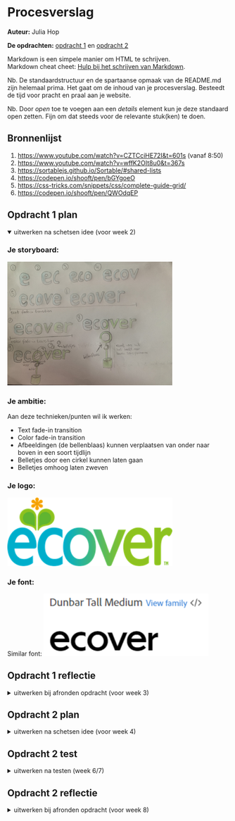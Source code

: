 # Procesverslag
**Auteur:** Julia Hop

**De opdrachten:** [opdracht 1](opdracht1/index.html) en [opdracht 2](opdracht2/index.html)


Markdown is een simpele manier om HTML te schrijven.  
Markdown cheat cheet: [Hulp bij het schrijven van Markdown](https://github.com/adam-p/markdown-here/wiki/Markdown-Cheatsheet).

Nb. De standaardstructuur en de spartaanse opmaak van de README.md zijn helemaal prima. Het gaat om de inhoud van je procesverslag. Besteedt de tijd voor pracht en praal aan je website.

Nb. Door *open* toe te voegen aan een *details* element kun je deze standaard open zetten. Fijn om dat steeds voor de relevante stuk(ken) te doen.



## Bronnenlijst
  1. https://www.youtube.com/watch?v=CZTCciHE72I&t=601s (vanaf 8:50)
  2. https://www.youtube.com/watch?v=wffK2OIt8u0&t=367s
  3. https://sortablejs.github.io/Sortable/#shared-lists
  4. https://codepen.io/shooft/pen/bGYgoeO
  5. https://css-tricks.com/snippets/css/complete-guide-grid/
  6. https://codepen.io/shooft/pen/QWOdqEP



## Opdracht 1 plan

<details open>
  <summary>uitwerken na schetsen idee (voor week 2)</summary>


  ### Je storyboard:
  <img src="readme-images/Julia_Hop_FvD_storyboard.jpg" width="375px" alt="storyboard voor opdracht 1">


  ### Je ambitie: 
  Aan deze technieken/punten wil ik werken:
  - Text fade-in transition
  - Color fade-in transition
  - Afbeeldingen (de bellenblaas) kunnen verplaatsen van onder naar boven in een soort tijdlijn
  - Belletjes door een cirkel kunnen laten gaan
  - Belletjes omhoog laten zweven

  ### Je logo:
  <img src="readme-images/Julia_Hop_FvD_logo.png" width="375px" alt="storyboard voor opdracht 1"> 

  ### Je font: 
  Similar font:
  <img src="readme-images/Julia_Hop_FvD_font.png" width="375px" alt="storyboard voor opdracht 1">

 
</details>



## Opdracht 1 reflectie

<details>
  <summary>uitwerken bij afronden opdracht (voor week 3)</summary>


  ### Je uitkomst - karakteristiek screenshot(s):
  <img src="readme-images/karakteristiekScreenshot.png" width="375px" alt="uitkomst opdracht 1">


  ### Dit ging goed/Heb ik geleerd: 
  Van te voren leek het mij lastig om zelf vormen te maken, maar dit vond ik uiteindelijk meevallen. Wel vond ik het lastig om de vormen responsive te maken, dus daarbij had ik hulp gevraagd en toen heb ik geleerd dat je dan met vmin moet werken. Ook leek het mij lastig om de belletjes te laten zweven, maar daarvoor kwam ik een handige tutorial tegen (zie bronnen) en met hulp daarvan heb ik dus reëele belletjes kunnen maken. De color gradient animatie heb ik gemaakt met behulp van voorbeeldopdrachten van FED. Ik vind dat de color gradient mooi is gelukt en de in-fade animatie ging ook goed.


  ### Dit was lastig/Is niet gelukt:
  Als ik meer tijd had had ik misschien die belletjes later in beeld willen laten komen, want nu zie je ze al gelijk in de 'o' zitten en eigenlijk wil ik dat ze pas komen wanneer de bellenblaas op zijn plek staat.


</details>



## Opdracht 2 plan

<details>
  <summary>uitwerken na schetsen idee (voor week 4)</summary>

  ### Je ontwerp:
  <img src="readme-images/Julia_Hop_storyboard_opdracht_2.png" width="375px" alt="ontwerp opdracht 2">


  ### Je ambitie: 
  Aan deze technieken/punten wil ik werken:
  - Drag & drop
  - Shared lists
  - Audio
  - Grid
</details>



## Opdracht 2 test

<details>
  <summary>uitwerken na testen (week 6/7)</summary>

  Neem minimaal 5 bevindingen op:



  ### Bevinding 1:
  Ik gebruikte meerdere ID's vaker en dat mag niet, want een ID mag maar 1 keer voorkomen op een pagina. Dat is voor CSS op zich niet zo'n probleem maar voor JS wel.

  #### oplossing:
  Ik had allemaal ID's met 'song'. Ik heb al die ID's weggehaald en het er een normale li van gemaakt. Qua styling (css) veranderde er niks toen ik i.p.v. #song li neerzette. Dit komt omdat ik voor elke html pagina een apart css-bestand heb.

  Dit gaat om regel 35 t/m 110 in index.html.

  <img src="readme-images/li.png" width="375px" alt="li">

  ### Bevinding 2:
  Ik heb 2 html pagina's en eerst had ik 1 css-bestand en 1 javascript bestand, maar hierdoor moest ik heel veel classes en id's gebruiken, zodat er niets werd overgeschreven. Dit was onhandig, omdat het hierdoor rommelig en overzichtelijk werd.

  #### oplossing:
  Ik heb nu 3 verschillende css-bestanden en 3 verschillende javascript-bestanden. Daarvan is bij beide 1 gezamelijk, 1 voor index.html en 1 voor list.html.

  ### Bevinding 3:
  Ik kreeg de tekst en de button in het groene vlak eerst niet mooi onder elkaar (zie afbeelding). Ik probeerde het eerst namelijk te ordenen met grid-row en grid-column.

  #### oplossing:
  Het bleek dat ik dit moest ordenen met grid-column-end en grid-column-start.

  <img src="readme-images/vlak.png" width="375px" alt="li">

  ### Bevinding 4:
  Ik wist niet hoe ik de ul moest centeren tussen de button en de img. Ik probeerde dit met justify-self: center;

  #### oplossing:
  De oplossing is met flex-grow: 1;, text-align: center; en margin-right: 2rem;

  <img src="readme-images/drag.png" width="375px" alt="li">

  ### Bevinding 5:
  De tags stonden eerst van boven naar beneden, maar ik wilde ze van links naar rechts. Ik had al grid-column-end en grid-column-start gebruikt, maar dit bleek niet genoeg te zijn.

  #### oplossing:
  Het bleek dat ik flex-shrink: 0; erbij moest zetten. Flex-shrink schijnt de eigenschap te hebben om een flex-item te kunnen laten krimpen. Want de maat van de buttons waren te groot voor het flexcontainer/grid.

  <img src="readme-images/shrink.png" width="375px" alt="li">

</details>



## Opdracht 2 reflectie

<details>
  <summary>uitwerken bij afronden opdracht (voor week 8)</summary>

  ### Je uitkomst - karakteristiek screenshot(s):
  <img src="readme-images/home.jpeg" width="375px" alt="uitkomst opdracht 2">
  <img src="readme-images/list.png" width="375px" alt="uitkomst opdracht 2">


  ### Dit ging goed/Heb ik geleerd: 
  Aan het begin werd er steeds code overschreven. Ik was daardoor even het overzicht kwijt, dus toen ging wat netter werken. Vanaf dat moment besloot ik om meerdere css en javacript bestanden aan te maken. Ook heb ik heel veel geleerd over grid. Eerst vond ik het lastig om inzicht te krijgen erop, maar nu snap ik hoe het in elkaar zit. Ook heb ik geleerd hoe je audio kunt laten afspelen en ik heb geleerd over sortable. Tot slot heb ik alles ook responsive gemaakt.


  ### Dit was lastig/Is niet gelukt:
  Alles is gelukt, maar wel met hulp erbij. Bij veel onderdelen was het moeilijk om uitleg te vinden op internet, waardoor ik een aantal dingen heb gevraagd aan de docent. Ik heb de opdracht dus niet helemaal zelfstandig gemaakt, maar ik heb er wel veel van geleerd, omdat ik daarna ging kijken hoe de code werkt.


  ### Dit heb ik toegevoegd bij de herkansing:
  - Play laten werken op list.html (code kopiëren en beetje aanpassen)
  - List.html responsive maken (bijv met grid)
  - Een lijst filteren
  - Stylen van sleep ding 
  - Play button weghalen bovenin de pagina op index.html en op list.html
  - Met knopjes naar de draglist

</details>